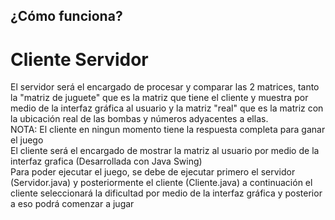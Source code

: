 ## ¿Cómo funciona?
# Cliente Servidor
<p>
  El servidor será el encargado de procesar y comparar las 2 matrices, tanto la "matriz de juguete" que es la matriz que tiene el cliente y muestra por medio de la interfaz gráfica al usuario
  y la matriz "real" que es la matriz con la ubicación real de las bombas y números adyacentes a ellas.
  <br>
  NOTA: El cliente en ningun momento tiene la respuesta completa para ganar el juego
  <br>
  El cliente será el encargado de mostrar la matriz al usuario por medio de la interfaz grafica (Desarrollada con Java Swing)
  <br>
  Para poder ejecutar el juego, se debe de ejecutar primero el servidor (Servidor.java) y posteriormente el cliente (Cliente.java) a continuación el cliente seleccionará la dificultad
  por medio de la interfaz gráfica y posterior a eso podrá comenzar a jugar
</p>
